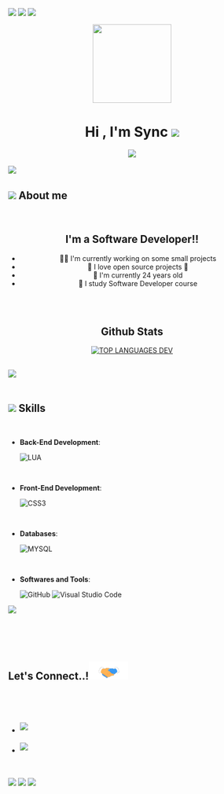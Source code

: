<img src="https://user-images.githubusercontent.com/73097560/115834477-dbab4500-a447-11eb-908a-139a6edaec5c.gif">
<img src="https://user-images.githubusercontent.com/73097560/115834477-dbab4500-a447-11eb-908a-139a6edaec5c.gif">
<img src="https://user-images.githubusercontent.com/73097560/115834477-dbab4500-a447-11eb-908a-139a6edaec5c.gif">

<p align="center">
  <img width="160" height="160" src="https://imgur.com/lSj4F6U.png">
</p>

<h1 align="center"><b>Hi , I'm Sync </b><img src="https://media.giphy.com/media/hvRJCLFzcasrR4ia7z/giphy.gif" width="35"></h1>

<p align="center">
  <img src="https://readme-typing-svg.herokuapp.com?font=Time+New+Roman&color=00F7F4&size=25&center=true&vCenter=true&width=600&height=100&lines=Welcome+To+My+Github;++;Developer+FiveM">
</p>

<img src="https://user-images.githubusercontent.com/73097560/115834477-dbab4500-a447-11eb-908a-139a6edaec5c.gif"><br>

## <picture><img src = "https://cdn-icons-png.flaticon.com/512/1256/1256650.png" width = 50px></picture> **About me**

<BR>
<h2 align="center">I'm a Software Developer!!</h2>
<div align="center">

- 👨‍💻 I'm currently working on some small projects
- 📖 I love open source projects 💙
- 👴 I'm currently 24 years old
- 🏫 I study Software Developer course

<br>



</div>
<tr>
<BR>
<h2 align="center">Github Stats</h2>
<div align="center">

[![TOP LANGUAGES DEV](https://github-readme-stats.vercel.app/api/top-langs/?username=Galaxyy2&theme=discord_old_blurple)](https://github.com/Galaxyy2)
  </BR>
  </BR>



</div>

<!-- <br>

- I Love QBCore <3
- I am a FiveM Developer and have my own Custom Framework 
- I'm a wannabe dev that is too lazy and is still learning the basic
- I love to help people with some Fivem Development basic issues and do some simple scripts

<br><br> -->

<img src="https://user-images.githubusercontent.com/73097560/115834477-dbab4500-a447-11eb-908a-139a6edaec5c.gif"><br><br>

## <img src="https://media2.giphy.com/media/QssGEmpkyEOhBCb7e1/giphy.gif?cid=ecf05e47a0n3gi1bfqntqmob8g9aid1oyj2wr3ds3mg700bl&rid=giphy.gif" width ="25"><b> Skills</b>
<br>
<p align="center">

- **Back-End Development**:

    ![LUA](https://img.shields.io/badge/LUA%20-%23000079.svg?style=for-the-badge&logo=lua%2B%2B&logoColor=white)

<br>   
    
- **Front-End Development**:

   ![CSS3](https://img.shields.io/badge/CSS%20-%231572B6.svg?style=for-the-badge&logo=css3&logoColor=white)

<br>

- **Databases**:

   ![MYSQL](https://img.shields.io/badge/MYSQL%20-%234f7b99.svg?style=for-the-badge&logo=mysql&logoColor=white)

<br>

- **Softwares and Tools**:

    ![GitHub](https://img.shields.io/badge/github-%23121011.svg?style=for-the-badge&logo=github&logoColor=white)
    ![Visual Studio Code](https://img.shields.io/badge/Visual%20Studio%20Code-0078d7.svg?style=for-the-badge&logo=visual-studio-code&logoColor=white)


<img src="https://user-images.githubusercontent.com/73097560/115834477-dbab4500-a447-11eb-908a-139a6edaec5c.gif"><br><br>


<br>
<br>

## <b> Let's Connect..!</b><img src="https://github.com/0xAbdulKhalid/0xAbdulKhalid/raw/main/assets/mdImages/handshake.gif" width ="80">
<br>
<div align='left'>

<ul>

<br>

<!-- <li>
<a href="https://discord.gg/gXQSbw23" target="_blank">
<img src="https://img.shields.io/badge/discord:  Sync-%2300acee.svg?color=1DA1F2&style=for-the-badge&logo=discord&logoColor=white" alt=twitter style="margin-bottom: 5px;"/>
</a>
</li> -->

<br>

<li>
<a href="mailto:mcazinou982@gmail.com" target="_blank">
<img src="https://img.shields.io/badge/gmail:  Sync-%23EA4335.svg?style=for-the-badge&logo=gmail&logoColor=white" t=mail style="margin-bottom: 5px;" />
</a>
</li>

<br>

<li>
  <a href="https://discord.com/users/514819658860199952" target="_blank">
    <img src="https://img.shields.io/badge/Discord Account: Hello🤍-%237289DA.svg?style=for-the-badge&logo=discord&logoColor=white" style="margin-bottom: 5px;" />
  </a>
</li>
 
<br>

</ul>
</div>

<br>
<img src="https://user-images.githubusercontent.com/73097560/115834477-dbab4500-a447-11eb-908a-139a6edaec5c.gif">
<img src="https://user-images.githubusercontent.com/73097560/115834477-dbab4500-a447-11eb-908a-139a6edaec5c.gif">
<img src="https://user-images.githubusercontent.com/73097560/115834477-dbab4500-a447-11eb-908a-139a6edaec5c.gif">

